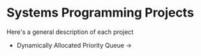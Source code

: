 # Systems Programming Projects

Here's a general description of each project

- Dynamically Allocated Priority Queue -> 
